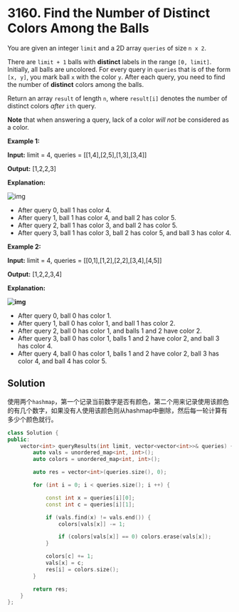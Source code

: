 # 3160. Find the Number of Distinct Colors Among the Balls

You are given an integer `limit` and a 2D array `queries` of size `n x 2`.

There are `limit + 1` balls with **distinct** labels in the range `[0, limit]`. Initially, all balls are uncolored. For every query in `queries` that is of the form `[x, y]`, you mark ball `x` with the color `y`. After each query, you need to find the number of **distinct** colors among the balls.

Return an array `result` of length `n`, where `result[i]` denotes the number of distinct colors *after* `ith` query.

**Note** that when answering a query, lack of a color *will not* be considered as a color.

 

**Example 1:**

**Input:** limit = 4, queries = [[1,4],[2,5],[1,3],[3,4]]

**Output:** [1,2,2,3]

**Explanation:**

![img](https://assets.leetcode.com/uploads/2024/04/17/ezgifcom-crop.gif)

- After query 0, ball 1 has color 4.
- After query 1, ball 1 has color 4, and ball 2 has color 5.
- After query 2, ball 1 has color 3, and ball 2 has color 5.
- After query 3, ball 1 has color 3, ball 2 has color 5, and ball 3 has color 4.

**Example 2:**

**Input:** limit = 4, queries = [[0,1],[1,2],[2,2],[3,4],[4,5]]

**Output:** [1,2,2,3,4]

**Explanation:**

**![img](https://assets.leetcode.com/uploads/2024/04/17/ezgifcom-crop2.gif)**

- After query 0, ball 0 has color 1.
- After query 1, ball 0 has color 1, and ball 1 has color 2.
- After query 2, ball 0 has color 1, and balls 1 and 2 have color 2.
- After query 3, ball 0 has color 1, balls 1 and 2 have color 2, and ball 3 has color 4.
- After query 4, ball 0 has color 1, balls 1 and 2 have color 2, ball 3 has color 4, and ball 4 has color 5.

## Solution

使用两个`hashmap`，第一个记录当前数字是否有颜色，第二个用来记录使用该颜色的有几个数字，如果没有人使用该颜色则从hashmap中删除，然后每一轮计算有多少个颜色就行。

```c++
class Solution {
public:
    vector<int> queryResults(int limit, vector<vector<int>>& queries) {
        auto vals = unordered_map<int, int>();
        auto colors = unordered_map<int, int>();

        auto res = vector<int>(queries.size(), 0);

        for (int i = 0; i < queries.size(); i ++) {

            const int x = queries[i][0];
            const int c = queries[i][1];

            if (vals.find(x) != vals.end()) {
                colors[vals[x]] -= 1;

                if (colors[vals[x]] == 0) colors.erase(vals[x]); 
            }

            colors[c] += 1;
            vals[x] = c;
            res[i] = colors.size();
        }

        return res;
    }
};
```

